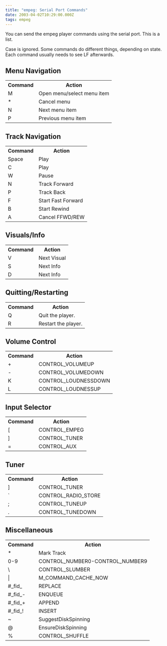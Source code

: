 ```yaml
---
title: "empeg: Serial Port Commands"
date: 2003-04-02T10:29:00.000Z
tags: empeg
---
```

You can send the empeg player commands using the serial port. This is a list.

Case is ignored. Some commands do different things, depending on state. Each command usually needs to see LF afterwards.

## Menu Navigation

<table>
<tbody>
<tr>
<th>Command</th>

<th>Action</th>

</tr>

<tr>
<td>M</td>

<td>Open menu/select menu item</td>

</tr>

<tr>
<td>*</td>

<td>Cancel menu</td>

</tr>

<tr>
<td>N</td>

<td>Next menu item</td>

</tr>

<tr>
<td>P</td>

<td>Previous menu item</td>

</tr>

</tbody>

</table>

## Track Navigation

<table>
<tbody>
<tr>
<th>Command</th>

<th>Action</th>

</tr>

<tr>
<td>Space</td>

<td>Play</td>

</tr>

<tr>
<td>C</td>

<td>Play</td>

</tr>

<tr>
<td>W</td>

<td>Pause</td>

</tr>

<tr>
<td>N</td>

<td>Track Forward</td>

</tr>

<tr>
<td>P</td>

<td>Track Back</td>

</tr>

<tr>
<td>F</td>

<td>Start Fast Forward</td>

</tr>

<tr>
<td>B</td>

<td>Start Rewind</td>

</tr>

<tr>
<td>A</td>

<td>Cancel FFWD/REW</td>

</tr>

</tbody>

</table>

## Visuals/Info

<table>
<tbody>
<tr>
<th>Command</th>

<th>Action</th>

</tr>

<tr>
<td>V</td>

<td>Next Visual</td>

</tr>

<tr>
<td>S</td>

<td>Next Info</td>

</tr>

<tr>
<td>D</td>

<td>Next Info</td>

</tr>

</tbody>

</table>

## Quitting/Restarting

<table>
<tbody>
<tr>
<th>Command</th>

<th>Action</th>

</tr>

<tr>
<td>Q</td>

<td>Quit the player.</td>

</tr>

<tr>
<td>R</td>

<td>Restart the player.</td>

</tr>

</tbody>

</table>

## Volume Control

<table>
<tbody>
<tr>
<th>Command</th>

<th>Action</th>

</tr>

<tr>
<td>+</td>

<td>CONTROL_VOLUMEUP</td>

</tr>

<tr>
<td>-</td>

<td>CONTROL_VOLUMEDOWN</td>

</tr>

<tr>
<td>K</td>

<td>CONTROL_LOUDNESSDOWN</td>

</tr>

<tr>
<td>L</td>

<td>CONTROL_LOUDNESSUP</td>

</tr>

</tbody>

</table>

## Input Selector

<table>
<tbody>
<tr>
<th>Command</th>

<th>Action</th>

</tr>

<tr>
<td>[</td>

<td>CONTROL_EMPEG</td>

</tr>

<tr>
<td>]</td>

<td>CONTROL_TUNER</td>

</tr>

<tr>
<td>=</td>

<td>CONTROL_AUX</td>

</tr>

</tbody>

</table>

## Tuner

<table>
<tbody>
<tr>
<th>Command</th>

<th>Action</th>

</tr>

<tr>
<td>]</td>

<td>CONTROL_TUNER</td>

</tr>

<tr>
<td>`</td>

<td>CONTROL_RADIO_STORE</td>

</tr>

<tr>
<td>;</td>

<td>CONTROL_TUNEUP</td>

</tr>

<tr>
<td>.</td>

<td>CONTROL_TUNEDOWN</td>

</tr>

</tbody>

</table>

## Miscellaneous

<table>
<tbody>
<tr>
<th>Command</th>

<th>Action</th>

</tr>

<tr>
<td>*</td>

<td>Mark Track</td>

</tr>

<tr>
<td>0-9</td>

<td>CONTROL_NUMBER0-CONTROL_NUMBER9</td>

</tr>

<tr>
<td>\</td>

<td>CONTROL_SLUMBER</td>

</tr>

<tr>
<td>|</td>

<td>M_COMMAND_CACHE_NOW</td>

</tr>

<tr>
<td>#_fid_</td>

<td>REPLACE</td>

</tr>

<tr>
<td>#_fid_-</td>

<td>ENQUEUE</td>

</tr>

<tr>
<td>#_fid_+</td>

<td>APPEND</td>

</tr>

<tr>
<td>#_fid_!</td>

<td>INSERT</td>

</tr>

<tr>
<td>~</td>

<td>SuggestDiskSpinning</td>

</tr>

<tr>
<td>@</td>

<td>EnsureDiskSpinning</td>

</tr>

<tr>
<td>%</td>

<td>CONTROL_SHUFFLE</td>

</tr>

</tbody>

</table>
